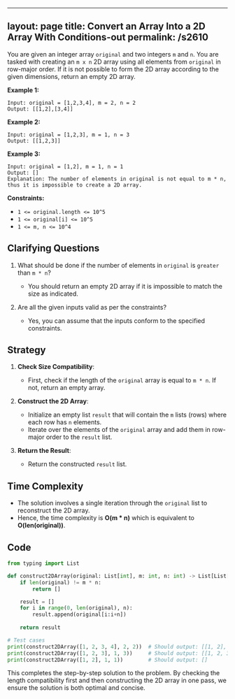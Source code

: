 
---
layout: page
title:  Convert an Array Into a 2D Array With Conditions-out
permalink: /s2610
---

You are given an integer array `original` and two integers `m` and `n`. You are tasked with creating an `m x n` 2D array using all elements from `original` in row-major order.
If it is not possible to form the 2D array according to the given dimensions, return an empty 2D array.

**Example 1:**

```
Input: original = [1,2,3,4], m = 2, n = 2
Output: [[1,2],[3,4]]
```

**Example 2:**

```
Input: original = [1,2,3], m = 1, n = 3
Output: [[1,2,3]]
```

**Example 3:**

```
Input: original = [1,2], m = 1, n = 1
Output: []
Explanation: The number of elements in original is not equal to m * n, thus it is impossible to create a 2D array.
```

**Constraints:**

- `1 <= original.length <= 10^5`
- `1 <= original[i] <= 10^5`
- `1 <= m, n <= 10^4`

## Clarifying Questions

1. What should be done if the number of elements in `original` is `greater` than `m * n`?
   - You should return an empty 2D array if it is impossible to match the size as indicated.

2. Are all the given inputs valid as per the constraints?
   - Yes, you can assume that the inputs conform to the specified constraints.

## Strategy

1. **Check Size Compatibility**:
   - First, check if the length of the `original` array is equal to `m * n`. If not, return an empty array.

2. **Construct the 2D Array**:
   - Initialize an empty list `result` that will contain the `m` lists (rows) where each row has `n` elements.
   - Iterate over the elements of the `original` array and add them in row-major order to the `result` list.
   
3. **Return the Result**:
   - Return the constructed `result` list.

## Time Complexity

- The solution involves a single iteration through the `original` list to reconstruct the 2D array.
- Hence, the time complexity is **O(m * n)** which is equivalent to **O(len(original))**.

## Code

```python
from typing import List

def construct2DArray(original: List[int], m: int, n: int) -> List[List[int]]:
    if len(original) != m * n:
        return []

    result = []
    for i in range(0, len(original), n):
        result.append(original[i:i+n])
    
    return result

# Test cases
print(construct2DArray([1, 2, 3, 4], 2, 2))  # Should output: [[1, 2], [3, 4]]
print(construct2DArray([1, 2, 3], 1, 3))     # Should output: [[1, 2, 3]]
print(construct2DArray([1, 2], 1, 1))        # Should output: []
```

This completes the step-by-step solution to the problem. By checking the length compatibility first and then constructing the 2D array in one pass, we ensure the solution is both optimal and concise.